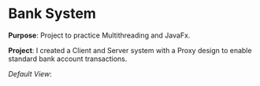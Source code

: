 # Bank System

**Purpose**: Project to practice Multithreading and JavaFx.

**Project**: I created a Client and Server system with a Proxy design to enable standard bank account transactions.

*Default View*:
